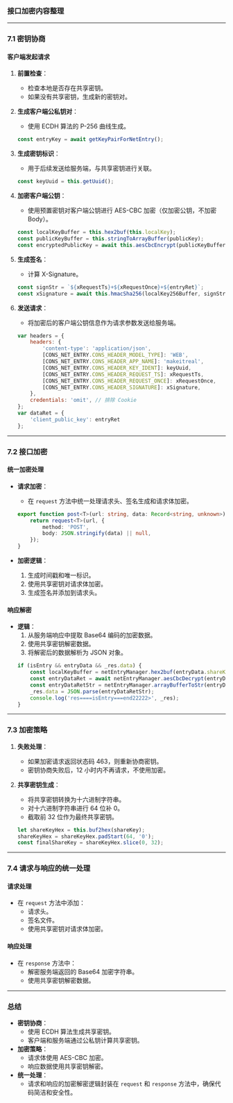 ### **接口加密内容整理**

---

### **7.1 密钥协商**

#### **客户端发起请求**
1. **前置检查**：
   - 检查本地是否存在共享密钥。
   - 如果没有共享密钥，生成新的密钥对。

2. **生成客户端公私钥对**：
   - 使用 ECDH 算法的 P-256 曲线生成。
   ```javascript
   const entryKey = await getKeyPairForNetEntry();
   ```

3. **生成密钥标识**：
   - 用于后续发送给服务端，与共享密钥进行关联。
   ```javascript
   const keyUuid = this.getUuid();
   ```

4. **加密客户端公钥**：
   - 使用预置密钥对客户端公钥进行 AES-CBC 加密（仅加密公钥，不加密 Body）。
   ```javascript
   const localKeyBuffer = this.hex2buf(this.localKey);
   const publicKeyBuffer = this.stringToArrayBuffer(publicKey);
   const encryptedPublicKey = await this.aesCbcEncrypt(publicKeyBuffer, localKeyBuffer);
   ```

5. **生成签名**：
   - 计算 X-Signature。
   ```javascript
   const signStr = `${xRequestTs}+${xRequestOnce}+${entryRet}`;
   const xSignature = await this.hmacSha256(localKey256Buffer, signStr);
   ```

6. **发送请求**：
   - 将加密后的客户端公钥信息作为请求参数发送给服务端。
   ```javascript
   var headers = {
       headers: {
           'content-type': 'application/json',
           [CONS_NET_ENTRY.CONS_HEADER_MODEL_TYPE]: 'WEB',
           [CONS_NET_ENTRY.CONS_HEADER_APP_NAME]: 'makeitreal',
           [CONS_NET_ENTRY.CONS_HEADER_KEY_IDENT]: keyUuid,
           [CONS_NET_ENTRY.CONS_HEADER_REQUEST_TS]: xRequestTs,
           [CONS_NET_ENTRY.CONS_HEADER_REQUEST_ONCE]: xRequestOnce,
           [CONS_NET_ENTRY.CONS_HEADER_SIGNATURE]: xSignature,
       },
       credentials: 'omit', // 排除 Cookie
   };
   var dataRet = {
       'client_public_key': entryRet
   };
   ```

---

### **7.2 接口加密**

#### **统一加密处理**
- **请求加密**：
  - 在 `request` 方法中统一处理请求头、签名生成和请求体加密。
  ```typescript
  export function post<T>(url: string, data: Record<string, unknown>) {
      return request<T>(url, {
          method: 'POST',
          body: JSON.stringify(data) || null,
      });
  }
  ```

- **加密逻辑**：
  1. 生成时间戳和唯一标识。
  2. 使用共享密钥对请求体加密。
  3. 生成签名并添加到请求头。

#### **响应解密**
- **逻辑**：
  1. 从服务端响应中提取 Base64 编码的加密数据。
  2. 使用共享密钥解密数据。
  3. 将解密后的数据解析为 JSON 对象。
  ```javascript
  if (isEntry && entryData && _res.data) {
      const localKeyBuffer = netEntryManager.hex2buf(entryData.shareKey);
      const entryDataRet = await netEntryManager.aesCbcDecrypt(entryDataRetStr, localKeyBuffer);
      const entryDataRetStr = netEntryManager.arrayBufferToStr(entryDataRet);
      _res.data = JSON.parse(entryDataRetStr);
      console.log('res====isEntry===end22222>', _res);
  }
  ```

---

### **7.3 加密策略**

1. **失败处理**：
   - 如果加密请求返回状态码 463，则重新协商密钥。
   - 密钥协商失败后，12 小时内不再请求，不使用加密。

2. **共享密钥生成**：
   - 将共享密钥转换为十六进制字符串。
   - 对十六进制字符串进行 64 位补 0。
   - 截取前 32 位作为最终共享密钥。
   ```javascript
   let shareKeyHex = this.buf2hex(shareKey);
   shareKeyHex = shareKeyHex.padStart(64, '0');
   const finalShareKey = shareKeyHex.slice(0, 32);
   ```

---

### **7.4 请求与响应的统一处理**

#### **请求处理**
- 在 `request` 方法中添加：
  - 请求头。
  - 签名文件。
  - 使用共享密钥对请求体加密。

#### **响应处理**
- 在 `response` 方法中：
  - 解密服务端返回的 Base64 加密字符串。
  - 使用共享密钥解密数据。

---

### **总结**
- **密钥协商**：
  - 使用 ECDH 算法生成共享密钥。
  - 客户端和服务端通过公私钥计算共享密钥。
- **加密策略**：
  - 请求体使用 AES-CBC 加密。
  - 响应数据使用共享密钥解密。
- **统一处理**：
  - 请求和响应的加密解密逻辑封装在 `request` 和 `response` 方法中，确保代码简洁和安全性。
